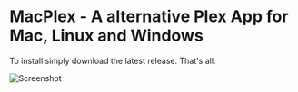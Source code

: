 # MacPlex - A alternative Plex App for Mac, Linux and Windows

To install simply download the latest release. That's all.

![Screenshot](https://github.com/simonjenny/MacPlex/raw/master/screenshot.png)
